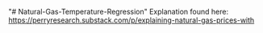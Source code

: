 "# Natural-Gas-Temperature-Regression" 
Explanation found here: https://perryresearch.substack.com/p/explaining-natural-gas-prices-with
